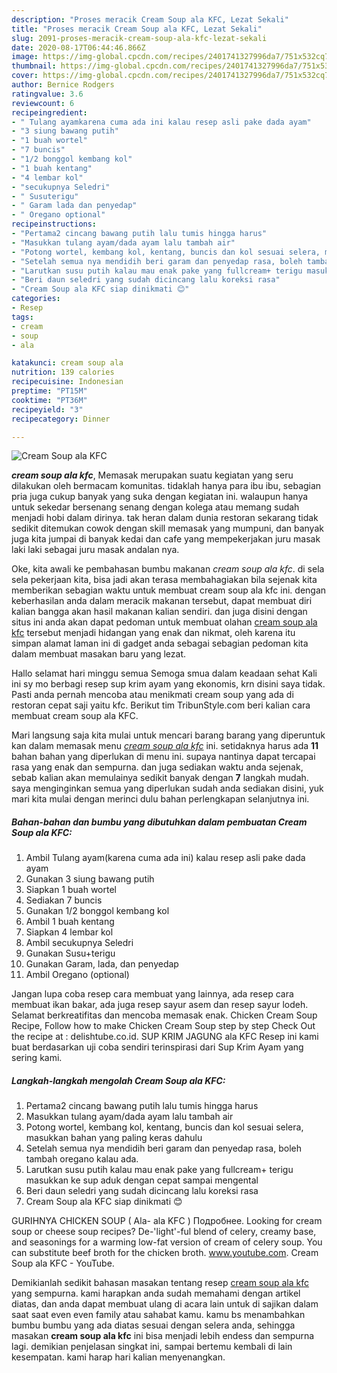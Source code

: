 ```yaml
---
description: "Proses meracik Cream Soup ala KFC, Lezat Sekali"
title: "Proses meracik Cream Soup ala KFC, Lezat Sekali"
slug: 2091-proses-meracik-cream-soup-ala-kfc-lezat-sekali
date: 2020-08-17T06:44:46.866Z
image: https://img-global.cpcdn.com/recipes/2401741327996da7/751x532cq70/cream-soup-ala-kfc-foto-resep-utama.jpg
thumbnail: https://img-global.cpcdn.com/recipes/2401741327996da7/751x532cq70/cream-soup-ala-kfc-foto-resep-utama.jpg
cover: https://img-global.cpcdn.com/recipes/2401741327996da7/751x532cq70/cream-soup-ala-kfc-foto-resep-utama.jpg
author: Bernice Rodgers
ratingvalue: 3.6
reviewcount: 6
recipeingredient:
- " Tulang ayamkarena cuma ada ini kalau resep asli pake dada ayam"
- "3 siung bawang putih"
- "1 buah wortel"
- "7 buncis"
- "1/2 bonggol kembang kol"
- "1 buah kentang"
- "4 lembar kol"
- "secukupnya Seledri"
- " Susuterigu"
- " Garam lada dan penyedap"
- " Oregano optional"
recipeinstructions:
- "Pertama2 cincang bawang putih lalu tumis hingga harus"
- "Masukkan tulang ayam/dada ayam lalu tambah air"
- "Potong wortel, kembang kol, kentang, buncis dan kol sesuai selera, masukkan bahan yang paling keras dahulu"
- "Setelah semua nya mendidih beri garam dan penyedap rasa, boleh tambah oregano kalau ada."
- "Larutkan susu putih kalau mau enak pake yang fullcream+ terigu masukkan ke sup aduk dengan cepat sampai mengental"
- "Beri daun seledri yang sudah dicincang lalu koreksi rasa"
- "Cream Soup ala KFC siap dinikmati 😊"
categories:
- Resep
tags:
- cream
- soup
- ala

katakunci: cream soup ala 
nutrition: 139 calories
recipecuisine: Indonesian
preptime: "PT15M"
cooktime: "PT36M"
recipeyield: "3"
recipecategory: Dinner

---
```



![Cream Soup ala KFC](https://img-global.cpcdn.com/recipes/2401741327996da7/751x532cq70/cream-soup-ala-kfc-foto-resep-utama.jpg)

<b><i>cream soup ala kfc</i></b>, Memasak merupakan suatu kegiatan yang seru dilakukan oleh bermacam komunitas. tidaklah hanya para ibu ibu, sebagian pria juga cukup banyak yang suka dengan kegiatan ini. walaupun hanya untuk sekedar bersenang senang dengan kolega atau memang sudah menjadi hobi dalam dirinya. tak heran dalam dunia restoran sekarang tidak sedikit ditemukan cowok dengan skill memasak yang mumpuni, dan banyak juga kita jumpai di banyak kedai dan cafe yang mempekerjakan juru masak laki laki sebagai juru masak andalan nya.

Oke, kita awali ke pembahasan bumbu makanan <i>cream soup ala kfc</i>. di sela sela pekerjaan kita, bisa jadi akan terasa membahagiakan bila sejenak kita memberikan sebagian waktu untuk membuat cream soup ala kfc ini. dengan keberhasilan anda dalam meracik makanan tersebut, dapat membuat diri kalian bangga akan hasil makanan kalian sendiri. dan juga disini dengan situs ini anda akan dapat pedoman untuk membuat olahan <u>cream soup ala kfc</u> tersebut menjadi hidangan yang enak dan nikmat, oleh karena itu simpan alamat laman ini di gadget anda sebagai sebagian pedoman kita dalam membuat masakan baru yang lezat.

Hallo selamat hari minggu semua Semoga smua dalam keadaan sehat Kali ini sy mo berbagi resep sup krim ayam yang ekonomis, krn disini saya tidak. Pasti anda pernah mencoba atau menikmati cream soup yang ada di restoran cepat saji yaitu kfc. Berikut tim TribunStyle.com beri kalian cara membuat cream soup ala KFC.


Mari langsung saja kita mulai untuk mencari barang barang yang diperuntuk kan dalam memasak menu <u><i>cream soup ala kfc</i></u> ini. setidaknya harus ada <b>11</b> bahan bahan yang diperlukan di menu ini. supaya nantinya dapat tercapai rasa yang enak dan sempurna. dan juga sediakan waktu anda sejenak, sebab kalian akan memulainya sedikit banyak dengan <b>7</b> langkah mudah. saya menginginkan semua yang diperlukan sudah anda sediakan disini, yuk mari kita mulai dengan merinci dulu bahan perlengkapan selanjutnya ini.

<!--inarticleads1-->

##### Bahan-bahan dan bumbu yang dibutuhkan dalam pembuatan Cream Soup ala KFC:

1. Ambil  Tulang ayam(karena cuma ada ini) kalau resep asli pake dada ayam
1. Gunakan 3 siung bawang putih
1. Siapkan 1 buah wortel
1. Sediakan 7 buncis
1. Gunakan 1/2 bonggol kembang kol
1. Ambil 1 buah kentang
1. Siapkan 4 lembar kol
1. Ambil secukupnya Seledri
1. Gunakan  Susu+terigu
1. Gunakan  Garam, lada, dan penyedap
1. Ambil  Oregano (optional)


Jangan lupa coba resep cara membuat yang lainnya, ada resep cara membuat ikan bakar, ada juga resep sayur asem dan resep sayur lodeh. Selamat berkreatifitas dan mencoba memasak enak. Chicken Cream Soup Recipe, Follow how to make Chicken Cream Soup step by step Check Out the recipe at : delishtube.co.id. SUP KRIM JAGUNG ala KFC Resep ini kami buat berdasarkan uji coba sendiri terinspirasi dari Sup Krim Ayam yang sering kami. 

<!--inarticleads2-->

##### Langkah-langkah mengolah Cream Soup ala KFC:

1. Pertama2 cincang bawang putih lalu tumis hingga harus
1. Masukkan tulang ayam/dada ayam lalu tambah air
1. Potong wortel, kembang kol, kentang, buncis dan kol sesuai selera, masukkan bahan yang paling keras dahulu
1. Setelah semua nya mendidih beri garam dan penyedap rasa, boleh tambah oregano kalau ada.
1. Larutkan susu putih kalau mau enak pake yang fullcream+ terigu masukkan ke sup aduk dengan cepat sampai mengental
1. Beri daun seledri yang sudah dicincang lalu koreksi rasa
1. Cream Soup ala KFC siap dinikmati 😊


GURIHNYA CHICKEN SOUP ( Ala- ala KFC ) Подробнее. Looking for cream soup or cheese soup recipes? De-&#39;light&#39;-ful blend of celery, creamy base, and seasonings for a warming low-fat version of cream of celery soup. You can substitute beef broth for the chicken broth. www.youtube.com. Cream Soup ala KFC - YouTube. 

Demikianlah sedikit bahasan masakan tentang resep <u>cream soup ala kfc</u> yang sempurna. kami harapkan anda sudah memahami dengan artikel diatas, dan anda dapat membuat ulang di acara lain untuk di sajikan dalam saat saat even even family atau sahabat kamu. kamu bs menambahkan bumbu bumbu yang ada diatas sesuai dengan selera anda, sehingga masakan <b>cream soup ala kfc</b> ini bisa menjadi lebih endess dan sempurna lagi. demikian penjelasan singkat ini, sampai bertemu kembali di lain kesempatan. kami harap hari kalian menyenangkan.
